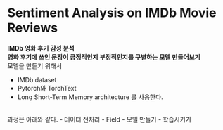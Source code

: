 # Sentiment Analysis on IMDb Movie Reviews
**IMDb 영화 후기 감성 분석**
<br>
**영화 후기에 쓰인 문장이 긍정적인지 부정적인지를 구별하는 모델 만들어보기**
<br>
모델을 만들기 위해서
- IMDb dataset
- Pytorch와 TorchText
- Long Short-Term Memory architecture
를 사용한다.
<br>
과정은 아래와 같다.
- 데이터 전처리
  - Field
- 모델 만들기
- 학습시키기
